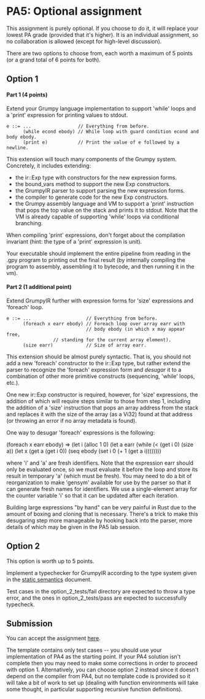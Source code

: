 # PA5: Optional assignment

This assignment is purely optional. If you choose to do it, it will replace your lowest PA grade (provided that it's higher). It is an individual assignment, so no collaboration is allowed (except for high-level discussion).

There are two options to choose from, each worth a maximum of 5 points (or a grand total of 6 points for both).

## Option 1

#### Part 1 (4 points)

Extend your Grumpy language implementation to support 'while' loops and a 'print' expression for printing values to stdout.

```
e ::= ...                 // Everything from before.
      (while econd ebody) // While loop with guard condition econd and body ebody.
      (print e)           // Print the value of e followed by a newline.
```

This extension will touch many components of the Grumpy system. Concretely, it includes extending:

* the ir::Exp type with constructors for the new expression forms.
* the bound_vars method to support the new Exp constructors.
* the GrumpyIR parser to support parsing the new expression forms.
* the compiler to generate code for the new Exp constructors.
* the Grumpy assembly language and VM to support a 'print' instruction that pops the top value on the stack and prints it to stdout. Note that the VM is already capable of supporting 'while' loops via conditional branching.

When compiling 'print' expressions, don't forget about the compilation invariant (hint: the type of a 'print' expression is unit).

Your executable should implement the entire pipeline from reading in the .gpy program to printing out the final result (by internally compiling the program to assembly, assembling it to bytecode, and then running it in the vm).

#### Part 2 (1 additional point)

Extend GrumpyIR further with expression forms for 'size' expressions and 'foreach' loop.

```
e ::= ...                    // Everything from before.
      (foreach x earr ebody) // Foreach loop over array earr with
                             // body ebody (in which x may appear free,
			     // standing for the current array element).
      (size earr)            // Size of array earr.
```

This extension should be almost purely syntactic. That is, you should not add a new 'foreach' constructor to the ir::Exp type, but rather extend the parser to recognize the 'foreach' expression form and *desugar* it to a combination of other more primitive constructs (sequencing, 'while' loops, etc.).

One new ir::Exp constructor is required, however, for 'size' expressions, the addition of which will require steps similar to those from step 1, including the addition of a 'size' instruction that pops an array address from the stack and replaces it with the size of the array (as a Vi32) found at that address (or throwing an error if no array metadata is found).

One way to desugar 'foreach' expressions is the following:

(foreach x earr ebody)
=>
(let i (alloc 1 0)
  (let a earr
    (while (< (get i 0) (size a))
      (let x (get a (get i 0))
        (seq ebody (set i 0 (+ 1 (get a i))))))))

where 'i' and 'a' are fresh identifiers. Note that the expression earr should only be evaluated once, so we must evaluate it before the loop and store its result in temporary 'a' (which must be fresh). You may need to do a bit of reorganization to make 'gensym' available for use by the parser so that it can generate fresh names for identifiers. We use a single-element array for the counter variable 'i' so that it can be updated after each iteration.

Building large expressions "by hand" can be very painful in Rust due to the amount of boxing and cloning that is necessary. There's a trick to make this desugaring step more manageable by hooking back into the parser, more details of which may be given in the PA5 lab session.

## Option 2

This option is worth up to 5 points.

Implement a typechecker for GrumpyIR according to the type system given in the [static semantics](../doc/grumpyIR_static.pdf) document.

Test cases in the option_2_tests/fail directory are expected to throw a type error, and the ones in option_2_tests/pass are expected to successfully typecheck.

## Submission
   
You can accept the assignment [here](https://classroom.github.com/a/mIrr47F0).

The template contains only test cases -- you should use your implementation of PA4 as the starting point. If your PA4 solution isn't complete then you may need to make some corrections in order to proceed with option 1. Alternatively, you can choose option 2 instead since it doesn't depend on the compiler from PA4, but no template code is provided so it will take a bit of work to set up (dealing with function environments will take some thought, in particular supporting recursive function definitions).
